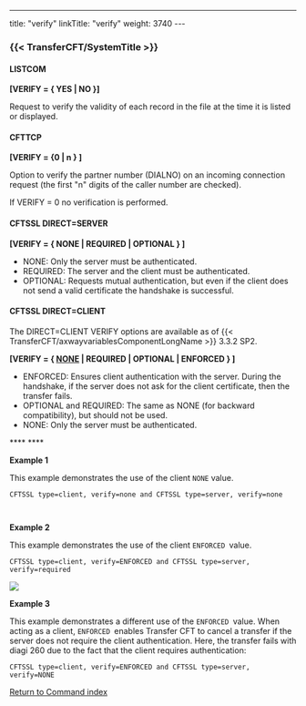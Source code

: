 ---
title: "verify"
linkTitle: "verify"
weight: 3740
--- <span id="verify"></span>

### {{< TransferCFT/SystemTitle  >}}

#### LISTCOM

****[VERIFY = { YES &#124; NO
}]****

Request to verify the validity of each record in the file at the time
it is listed or displayed.

#### CFTTCP

****[VERIFY = {0
&#124; n } ]****

Option to verify the partner number (DIALNO) on an incoming connection
request (the first "n" digits of the caller number are checked).

If VERIFY = 0 no verification is performed.

#### CFTSSL DIRECT=SERVER

****[VERIFY = { NONE &#124; REQUIRED
&#124; OPTIONAL } ]****

- NONE: Only the server must be authenticated. 
- REQUIRED: The server and the client must be authenticated.
- OPTIONAL: Requests mutual authentication, but even if the client does not send a valid certificate the handshake is successful.

#### CFTSSL DIRECT=CLIENT

The DIRECT=CLIENT VERIFY options are available as of {{< TransferCFT/axwayvariablesComponentLongName  >}} 3.3.2 SP2.

****[VERIFY = { <u>NONE</u> &#124; REQUIRED
&#124; OPTIONAL &#124; ENFORCED } ]****

- ENFORCED: Ensures client authentication with the server. During the handshake, if the server does not ask for the client certificate, then the transfer fails.
- OPTIONAL and REQUIRED: The same as NONE (for backward compatibility), but should not be used.
- NONE: Only the server must be authenticated.

**** ****

****Example 1****

This example demonstrates the use of the client `NONE` value.

`CFTSSL type=client, verify=none and CFTSSL type=server, verify=none`

` `

****Example 2****

This example demonstrates the use of the client `ENFORCED `value.

`CFTSSL type=client, verify=ENFORCED and CFTSSL type=server, verify=required`

![](/Images/TransferCFT/verify1.png)

****Example 3****

This example demonstrates a different use of the `ENFORCED `value. When acting as a client, `ENFORCED `enables Transfer CFT to cancel a transfer if the server does not require the client authentication. Here, the transfer fails with diagi 260 due to the fact that the client requires authentication:

`CFTSSL type=client, verify=ENFORCED and CFTSSL type=server, verify=NONE`

[Return to Command index](../../)
